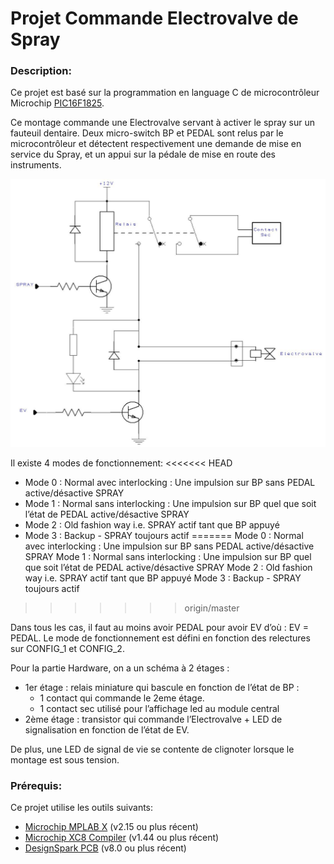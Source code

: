 Projet Commande Electrovalve de Spray
======================================
### Description:

Ce projet est basé sur la programmation en language C de microcontrôleur Microchip [PIC16F1825][1].

Ce montage commande une Electrovalve servant à activer le spray sur un fauteuil dentaire.
Deux micro-switch BP et PEDAL sont relus par le microcontrôleur et détectent respectivement une demande de mise en service du Spray, et un appui sur la pédale de mise en route des instruments.

![Alt text](/Schema_BT.jpg)

Il existe 4 modes de fonctionnement:
<<<<<<< HEAD
 * Mode 0 : Normal avec interlocking : Une impulsion sur BP sans PEDAL  active/désactive SPRAY
 * Mode 1 : Normal sans interlocking : Une impulsion sur BP quel que soit l’état de PEDAL  active/désactive SPRAY
 * Mode 2 : Old fashion way  i.e. SPRAY actif tant que BP appuyé
 * Mode 3 : Backup - SPRAY toujours actif
=======
Mode 0 : Normal avec interlocking : Une impulsion sur BP sans PEDAL  active/désactive SPRAY
Mode 1 : Normal sans interlocking : Une impulsion sur BP quel que soit l’état de PEDAL  active/désactive SPRAY
Mode 2 : Old fashion way  i.e. SPRAY actif tant que BP appuyé
Mode 3 : Backup - SPRAY toujours actif
>>>>>>> origin/master

Dans tous les cas, il faut au moins avoir PEDAL pour avoir EV d’où : EV = PEDAL.
Le mode de fonctionnement est défini en fonction des relectures sur CONFIG_1 et CONFIG_2.

Pour la partie Hardware, on a un schéma à 2 étages :
 * 1er étage : relais miniature qui bascule en fonction de l’état de BP :
      - 1 contact qui commande le 2eme étage. 
      - 1 contact sec utilisé pour l’affichage led au module central
 * 2ème  étage : transistor qui commande l’Electrovalve + LED de signalisation en fonction de l’état de EV.

De plus, une LED de signal de vie se contente de clignoter lorsque le montage est sous tension.

### Prérequis:

Ce projet utilise les outils suivants:
 * [Microchip MPLAB X][2] (v2.15 ou plus récent)
 * [Microchip XC8 Compiler][3] (v1.44 ou plus récent)
 * [DesignSpark PCB][4] (v8.0 ou plus récent)
 
 
[1]: http://www.microchip.com/wwwproducts/Devices.aspx?dDocName=en546902 "PIC 16F1825"
[2]: http://www.microchip.com/pagehandler/en-us/family/mplabx/ "MPLAB X"
[3]: http://www.microchip.com/pagehandler/en_us/devtools/mplabxc/ "MPLAB XC Compilers"
[4]: http://www.rs-online.com/designspark/electronics/eng/page/designspark-pcb-home-page "DesignSpark PCB"
